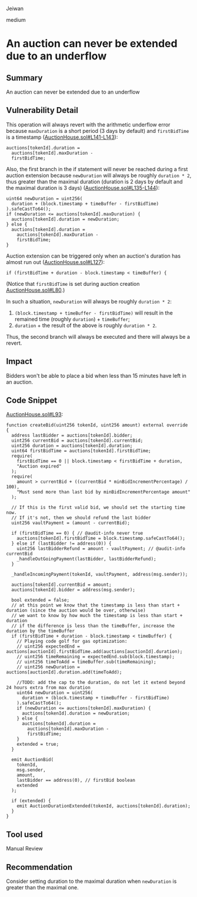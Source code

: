 Jeiwan

medium

# An auction can never be extended due to an underflow

## Summary
An auction can never be extended due to an underflow
## Vulnerability Detail
This operation will always revert with the arithmetic underflow error because `maxDuration` is a short period (3 days by default) and `firstBidTime` is a timestamp ([AuctionHouse.sol#L141-L143](https://github.com/sherlock-audit/2022-10-astaria/blob/main/lib/astaria-gpl/src/AuctionHouse.sol#L141-L143)):
```solidity
auctions[tokenId].duration =
  auctions[tokenId].maxDuration -
  firstBidTime;
```

Also, the first branch in the if statement will never be reached during a first auction extension because `newDuration` will always be roughly `duration * 2`, thus greater than the maximal duration (duration is 2 days by default and the maximal duration is 3 days) ([AuctionHouse.sol#L135-L144](https://github.com/sherlock-audit/2022-10-astaria/blob/main/lib/astaria-gpl/src/AuctionHouse.sol#L135-L144)):
```solidity
uint64 newDuration = uint256(
  duration + (block.timestamp + timeBuffer - firstBidTime)
).safeCastTo64();
if (newDuration <= auctions[tokenId].maxDuration) {
  auctions[tokenId].duration = newDuration;
} else {
  auctions[tokenId].duration =
    auctions[tokenId].maxDuration -
    firstBidTime;
}
```

Auction extension can be triggered only when an auction's duration has almost run out ([AuctionHouse.sol#L127](https://github.com/sherlock-audit/2022-10-astaria/blob/main/lib/astaria-gpl/src/AuctionHouse.sol#L127)):
```solidity
if (firstBidTime + duration - block.timestamp < timeBuffer) {
```
(Notice that `firstBidTime` is set during auction creation [AuctionHouse.sol#L80](https://github.com/sherlock-audit/2022-10-astaria/blob/main/lib/astaria-gpl/src/AuctionHouse.sol#L80).)

In such a situation, `newDuration` will always be roughly `duration * 2`:
1. `(block.timestamp + timeBuffer - firstBidTime)` will result in the remained time (roughly `duration`) + `timeBuffer`;
1. `duration` + the result of the above is roughly `duration * 2`.

Thus, the second branch will always be executed and there will always be a revert.

## Impact
Bidders won't be able to place a bid when less than 15 minutes have left in an auction.
## Code Snippet
[AuctionHouse.sol#L93](https://github.com/sherlock-audit/2022-10-astaria/blob/main/lib/astaria-gpl/src/AuctionHouse.sol#L93):
```solidity
function createBid(uint256 tokenId, uint256 amount) external override {
  address lastBidder = auctions[tokenId].bidder;
  uint256 currentBid = auctions[tokenId].currentBid;
  uint256 duration = auctions[tokenId].duration;
  uint64 firstBidTime = auctions[tokenId].firstBidTime;
  require(
    firstBidTime == 0 || block.timestamp < firstBidTime + duration,
    "Auction expired"
  );
  require(
    amount > currentBid + ((currentBid * minBidIncrementPercentage) / 100),
    "Must send more than last bid by minBidIncrementPercentage amount"
  );

  // If this is the first valid bid, we should set the starting time now.
  // If it's not, then we should refund the last bidder
  uint256 vaultPayment = (amount - currentBid);

  if (firstBidTime == 0) { // @audit-info never true
    auctions[tokenId].firstBidTime = block.timestamp.safeCastTo64();
  } else if (lastBidder != address(0)) {
    uint256 lastBidderRefund = amount - vaultPayment; // @audit-info currentBid
    _handleOutGoingPayment(lastBidder, lastBidderRefund);
  }

  _handleIncomingPayment(tokenId, vaultPayment, address(msg.sender));

  auctions[tokenId].currentBid = amount;
  auctions[tokenId].bidder = address(msg.sender);

  bool extended = false;
  // at this point we know that the timestamp is less than start + duration (since the auction would be over, otherwise)
  // we want to know by how much the timestamp is less than start + duration
  // if the difference is less than the timeBuffer, increase the duration by the timeBuffer
  if (firstBidTime + duration - block.timestamp < timeBuffer) {
    // Playing code golf for gas optimization:
    // uint256 expectedEnd = auctions[auctionId].firstBidTime.add(auctions[auctionId].duration);
    // uint256 timeRemaining = expectedEnd.sub(block.timestamp);
    // uint256 timeToAdd = timeBuffer.sub(timeRemaining);
    // uint256 newDuration = auctions[auctionId].duration.add(timeToAdd);

    //TODO: add the cap to the duration, do not let it extend beyond 24 hours extra from max duration
    uint64 newDuration = uint256(
      duration + (block.timestamp + timeBuffer - firstBidTime)
    ).safeCastTo64();
    if (newDuration <= auctions[tokenId].maxDuration) {
      auctions[tokenId].duration = newDuration;
    } else {
      auctions[tokenId].duration =
        auctions[tokenId].maxDuration -
        firstBidTime;
    }
    extended = true;
  }

  emit AuctionBid(
    tokenId,
    msg.sender,
    amount,
    lastBidder == address(0), // firstBid boolean
    extended
  );

  if (extended) {
    emit AuctionDurationExtended(tokenId, auctions[tokenId].duration);
  }
}
```
## Tool used
Manual Review
## Recommendation
Consider setting duration to the maximal duration when `newDuration` is greater than the maximal one.